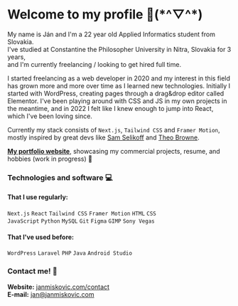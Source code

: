 # Welcome to my profile 👋(\*^▽^\*)
My name is Ján and I'm a 22 year old Applied Informatics student from Slovakia.\
I've studied at Constantine the Philosopher University in Nitra, Slovakia for 3 years,\
and I'm currently freelancing / looking to get hired full time.

I started freelancing as a web developer in 2020 and my interest in this field has grown more and more over time as I learned new technologies. Initially I started with WordPress, creating pages through a drag&drop editor called Elementor. I've been playing around with CSS and JS in my own projects in the meantime, and in 2022 I felt like I knew enough to jump into React, which I've been loving since.

Currently my stack consists of `Next.js`, `Tailwind CSS` and `Framer Motion`,\
mostly inspired by great devs like [Sam Selikoff](https://www.youtube.com/c/SamSelikoff) and [Theo Browne](https://www.youtube.com/c/TheoBrowne1017).

[**My portfolio website**](https://janmiskovic.com), showcasing my commercial projects, resume, and hobbies (work in progress) 🔧

### Technologies and software 💻
#### That I use regularly:
`Next.js` `React` `Tailwind CSS` `Framer Motion` `HTML` `CSS`\
`JavaScript` `Python` `MySQL` `Git` `Figma` `GIMP` `Sony Vegas`

#### That I've used before:
`WordPress` `Laravel` `PHP` `Java` `Android Studio`

### Contact me! 📧
**Website:**  [janmiskovic.com/contact](https://janmiskovic.com/contact)\
**E-mail:** [jan@janmiskovic.com](mailto:jan@janmiskovic.com)
